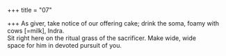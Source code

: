 +++
title = "07"

+++
As giver, take notice of our offering cake; drink the soma, foamy with  cows [=milk], Indra.  
Sit right here on the ritual grass of the sacrificer. Make wide, wide  
space for him in devoted pursuit of you.  